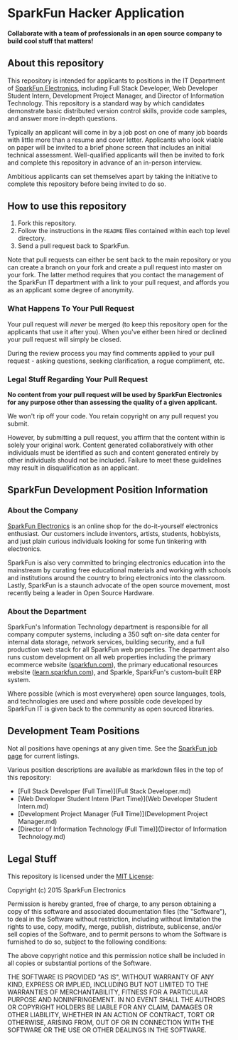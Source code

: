# SparkFun Hacker Application

#### Collaborate with a team of professionals in an open source company to build cool stuff that matters!

## About this repository

This repository is intended for applicants to positions in the IT Department of [SparkFun Electronics](https://www.sparkfun.com), including Full Stack Developer, Web Developer Student Intern, Development Project Manager, and Director of Information Technology. This repository is a standard way by which candidates demonstrate basic distributed version control skills, provide code samples, and answer more in-depth questions.

Typically an applicant will come in by a job post on one of many job boards with little more than a resume and cover letter. Applicants who look viable on paper will be invited to a brief phone screen that includes an initial technical assessment. Well-qualified applicants will then be invited to fork and complete this repository in advance of an in-person interview.

Ambitious applicants can set themselves apart by taking the initiative to complete this repository before being invited to do so.

## How to use this repository

1. Fork this repository.
2. Follow the instructions in the `README` files contained within each top level directory.
3. Send a pull request back to SparkFun.

Note that pull requests can either be sent back to the main repository or you can create a branch on your fork and create a pull request into master on your fork. The latter method requires that you contact the management of the SparkFun IT department with a link to your pull request, and affords you as an applicant some degree of anonymity.

### What Happens To Your Pull Request

Your pull request will *never* be merged (to keep this repository open for the applicants that use it after you). When you've either been hired or declined your pull request will simply be closed.

During the review process you may find comments applied to your pull request - asking questions, seeking clarification, a rogue compliment, etc.

### Legal Stuff Regarding Your Pull Request

**No content from your pull request will be used by SparkFun Electronics for any purpose other than assessing the quality of a given applicant.**

We won't rip off your code. You retain copyright on any pull request you submit.

However, by submitting a pull request, you affirm that the content within is solely your original work. Content generated collaboratively with other individuals must be identified as such and content generated entirely by other individuals should not be included. Failure to meet these guidelines may result in disqualification as an applicant.

## SparkFun Development Position Information

### About the Company

[SparkFun Electronics](https://www.sparkfun.com) is an online shop for the do-it-yourself electronics enthusiast. Our customers include inventors, artists, students, hobbyists, and just plain curious individuals looking for some fun tinkering with electronics.

SparkFun is also very committed to bringing electronics education into the mainstream by curating free educational materials and working with schools and institutions around the country to bring electronics into the classroom. Lastly, SparkFun is a staunch advocate of the open source movement, most recently being a leader in Open Source Hardware.

### About the Department

SparkFun's Information Technology department is responsible for all company computer systems, including a 350 sqft on-site data center for internal data storage, network services, building security, and a full production web stack for all SparkFun web properties. The department also runs custom development on all web properties including the primary ecommerce website ([sparkfun.com](https://www.sparkfun.com)), the primary educational resources website ([learn.sparkfun.com](https://learn.sparkfun.com)), and Sparkle, SparkFun's custom-built ERP system.

Where possible (which is most everywhere) open source languages, tools, and technologies are used and where possible code developed by SparkFun IT is given back to the community as open sourced libraries.

## Development Team Positions

Not all positions have openings at any given time. See the [SparkFun job page](https://www.sparkfun.com/jobs) for current listings.

Various position descriptions are available as markdown files in the top of this repository:

* [Full Stack Developer (Full Time)](Full Stack Developer.md)
* [Web Developer Student Intern (Part Time)](Web Developer Student Intern.md)
* [Development Project Manager (Full Time)](Development Project Manager.md)
* [Director of Information Technology (Full Time)](Director of Information Technology.md)

## Legal Stuff

This repository is licensed under the [MIT License](http://opensource.org/licenses/mit-license.php):

Copyright (c) 2015 SparkFun Electronics

Permission is hereby granted, free of charge, to any person obtaining a copy of this software and associated documentation files (the "Software"), to deal in the Software without restriction, including without limitation the rights to use, copy, modify, merge, publish, distribute, sublicense, and/or sell copies of the Software, and to permit persons to whom the Software is furnished to do so, subject to the following conditions:

The above copyright notice and this permission notice shall be included in all copies or substantial portions of the Software.

THE SOFTWARE IS PROVIDED "AS IS", WITHOUT WARRANTY OF ANY KIND, EXPRESS OR IMPLIED, INCLUDING BUT NOT LIMITED TO THE WARRANTIES OF MERCHANTABILITY, FITNESS FOR A PARTICULAR PURPOSE AND NONINFRINGEMENT. IN NO EVENT SHALL THE AUTHORS OR COPYRIGHT HOLDERS BE LIABLE FOR ANY CLAIM, DAMAGES OR OTHER LIABILITY, WHETHER IN AN ACTION OF CONTRACT, TORT OR OTHERWISE, ARISING FROM, OUT OF OR IN CONNECTION WITH THE SOFTWARE OR THE USE OR OTHER DEALINGS IN THE SOFTWARE.